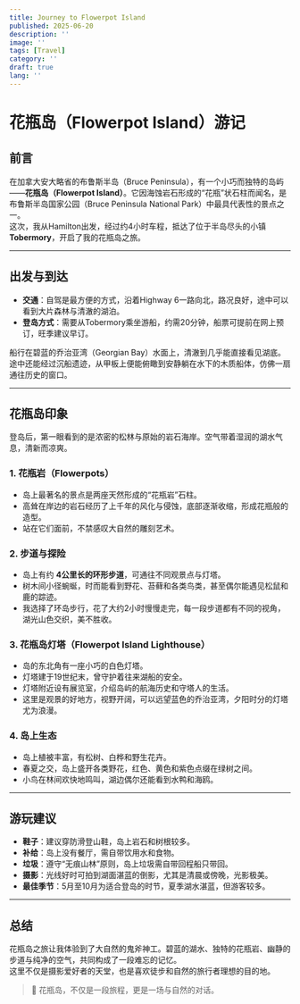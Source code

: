 ```yaml
---
title: Journey to Flowerpot Island
published: 2025-06-20
description: ''
image: ''
tags: [Travel]
category: ''
draft: true
lang: ''
---
```

# 花瓶岛（Flowerpot Island）游记

## 前言
在加拿大安大略省的布鲁斯半岛（Bruce Peninsula），有一个小巧而独特的岛屿——**花瓶岛（Flowerpot Island）**。它因海蚀岩石形成的“花瓶”状石柱而闻名，是布鲁斯半岛国家公园（Bruce Peninsula National Park）中最具代表性的景点之一。  
这次，我从Hamilton出发，经过约4小时车程，抵达了位于半岛尽头的小镇 **Tobermory**，开启了我的花瓶岛之旅。

---

## 出发与到达
- **交通**：自驾是最方便的方式，沿着Highway 6一路向北，路况良好，途中可以看到大片森林与清澈的湖泊。  
- **登岛方式**：需要从Tobermory乘坐游船，约需20分钟，船票可提前在网上预订，旺季建议早订。  

船行在碧蓝的乔治亚湾（Georgian Bay）水面上，清澈到几乎能直接看见湖底。途中还能经过沉船遗迹，从甲板上便能俯瞰到安静躺在水下的木质船体，仿佛一扇通往历史的窗口。  

<!-- ![航程风光](image/flowerpot_boat.jpg) -->

---

## 花瓶岛印象
登岛后，第一眼看到的是浓密的松林与原始的岩石海岸。空气带着湿润的湖水气息，清新而凉爽。

### 1. 花瓶岩（Flowerpots）
- 岛上最著名的景点是两座天然形成的“花瓶岩”石柱。  
- 高耸在岸边的岩石经历了上千年的风化与侵蚀，底部逐渐收缩，形成花瓶般的造型。  
- 站在它们面前，不禁感叹大自然的雕刻艺术。  

<!-- ![花瓶岩](image/flowerpot_rocks.jpg) -->

### 2. 步道与探险
- 岛上有约 **4公里长的环形步道**，可通往不同观景点与灯塔。  
- 树木间小径蜿蜒，时而能看到野花、苔藓和各类鸟类，甚至偶尔能遇见松鼠和鹿的踪迹。  
- 我选择了环岛步行，花了大约2小时慢慢走完，每一段步道都有不同的视角，湖光山色交织，美不胜收。  

<!-- ![步道风景](image/flowerpot_trail.jpg) -->

### 3. 花瓶岛灯塔（Flowerpot Island Lighthouse）
- 岛的东北角有一座小巧的白色灯塔。  
- 灯塔建于19世纪末，曾守护着往来湖船的安全。  
- 灯塔附近设有展览室，介绍岛屿的航海历史和守塔人的生活。  
- 这里是观景的好地方，视野开阔，可以远望蓝色的乔治亚湾，夕阳时分的灯塔尤为浪漫。  

<!-- ![花瓶岛灯塔](image/flowerpot_lighthouse.jpg) -->

### 4. 岛上生态
- 岛上植被丰富，有松树、白桦和野生花卉。  
- 春夏之交，岛上盛开各类野花，红色、黄色和紫色点缀在绿树之间。  
- 小鸟在林间欢快地鸣叫，湖边偶尔还能看到水鸭和海鸥。  

<!-- ![岛上生态](image/flowerpot_nature.jpg) -->

---

## 游玩建议
- **鞋子**：建议穿防滑登山鞋，岛上岩石和树根较多。  
- **补给**：岛上没有餐厅，需自带饮用水和食物。  
- **垃圾**：遵守“无痕山林”原则，岛上垃圾需自带回程船只带回。  
- **摄影**：光线好时可拍到湖面湛蓝的倒影，尤其是清晨或傍晚，光影极美。  
- **最佳季节**：5月至10月为适合登岛的时节，夏季湖水湛蓝，但游客较多。  

---

## 总结
花瓶岛之旅让我体验到了大自然的鬼斧神工。碧蓝的湖水、独特的花瓶岩、幽静的步道与纯净的空气，共同构成了一段难忘的记忆。  
这里不仅是摄影爱好者的天堂，也是喜欢徒步和自然的旅行者理想的目的地。  

> 🌊 花瓶岛，不仅是一段旅程，更是一场与自然的对话。

<!-- ![全景回眸](image/flowerpot_overview.jpg) -->

